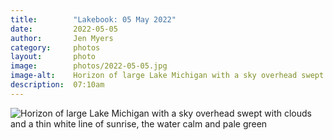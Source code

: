 ```yaml
---
title:        "Lakebook: 05 May 2022"
date:         2022-05-05
author:       Jen Myers
category:     photos
layout:       photo
image:        photos/2022-05-05.jpg
image-alt:    Horizon of large Lake Michigan with a sky overhead swept with clouds and a thin white line of sunrise, the water calm and pale green
description:  07:10am
---
```


<div><img alt="Horizon of large Lake Michigan with a sky overhead swept with clouds and a thin white line of sunrise, the water calm and pale green" src="{{ site.baseurl }}/images/photos/2022-05-05.jpg" /></div>
